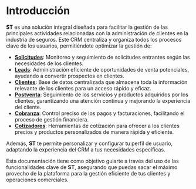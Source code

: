 # Introducción

**ST** es una solución integral diseñada para facilitar la gestión de las principales actividades relacionadas con la administración de clientes en la industria de seguros. Este CRM centraliza y organiza todos los procesos clave de los usuarios, permitiéndote optimizar la gestión de:

- [**Solicitudes**](/st/solicitudes): Monitoreo y seguimiento de solicitudes entrantes según las necesidades de los clientes.
- [**Leads**](/st/leads): Administración eficiente de oportunidades de venta potenciales, ayudando a convertir prospectos en clientes.
- [**Clientes**](/st/clientes): Base de datos centralizada que almacena toda la información relevante de los clientes para un acceso rápido y eficaz.
- [**Postventa**](/st/postventa): Seguimiento de los servicios y productos adquiridos por los clientes, garantizando una atención continua y mejorando la experiencia del cliente.
- [**Cobranza**](/st/cobranza): Control preciso de los pagos y facturaciones, facilitando el proceso de gestión financiera.
- [**Cotizadores**](/st/cotizadores): Herramientas de cotización para ofrecer a los clientes precios y productos personalizados de manera rápida y eficiente.

Además, **ST** te permite personalizar y configurar tu perfil de usuario, adaptando la experiencia del CRM a tus necesidades específicas.

Esta documentación tiene como objetivo guiarte a través del uso de las funcionalidades clave de **ST**, asegurando que puedas sacar el máximo provecho de la plataforma para la gestión eficiente de tus clientes y operaciones comerciales.


